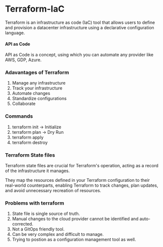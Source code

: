 # Terraform-IaC

Terraform is an infrastructure as code (IaC) tool that allows users to define and provision a datacenter infrastructure using a declarative configuration language. 

#### API as Code

API as Code is a concept, using which you can automate any provider like AWS, GDP, Azure. 


### Adavantages of Terraform

1. Manage any infrastructure
2. Track your infrastructure
3. Automate changes
4. Standardize configurations
5. Collaborate

### Commands

1. terraform init -> Initialize
2. terraform plan -> Dry Run
3. terraform apply
4. terraform destroy

### Terraform State files

Terraform state files are crucial for Terraform's operation, acting as a record of the infrastructure it manages. 

They map the resources defined in your Terraform configuration to their real-world counterparts, enabling Terraform to track changes, plan updates, and avoid unnecessary recreation of resources.


### Problems with terraform

1. State file is single source of truth.
2. Manual changes to the cloud provider cannot be identified and auto-corrected.
3. Not a GitOps friendly tool.
4. Can be very complex and difficult to manage.
5. Trying to postion as a configuration management tool as well.


